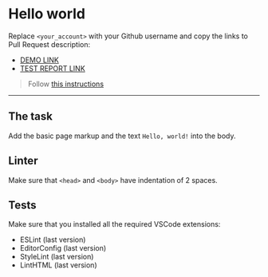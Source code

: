 # Hello world

Replace `<your_account>` with your Github username and copy the links to Pull Request description:
- [DEMO LINK](https://zbigniew-slupski.github.io/layout_hello-world/)
- [TEST REPORT LINK](https://zbigniew-slupski.github.io/layout_hello-world/report/html_report/)

> Follow [this instructions](https://mate-academy.github.io/layout_task-guideline/#how-to-solve-the-layout-tasks-on-github)
___

## The task

Add the basic page markup and the text `Hello, world!` into the body.

## Linter

Make sure that `<head>` and `<body>` have indentation of 2 spaces.

## Tests

Make sure that you installed all the required VSCode extensions:

- ESLint (last version)
- EditorConfig (last version)
- StyleLint (last version)
- LintHTML (last version)
